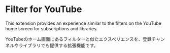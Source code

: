 # Filter for YouTube

This extension provides an experience similar to the filters on the YouTube home screen for subscriptions and libraries.

YouTubeのホーム画面にあるフィルターと似たエクスペリエンスを、登録チャンネルやライブラリでも提供する拡張機能です。
